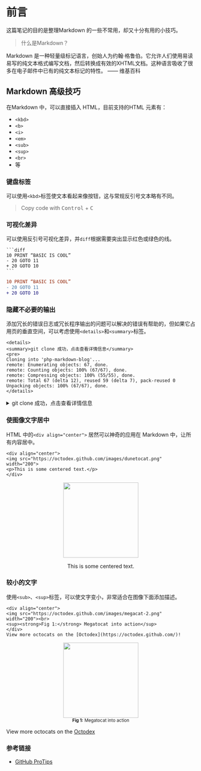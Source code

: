 # 前言
这篇笔记的目的是整理Markdown 的一些不常用，却又十分有用的小技巧。

> 什么是Markdown？

Markdown 是一种轻量级标记语言，创始人为约翰·格鲁伯。它允许人们使用易读易写的纯文本格式编写文档，然后转换成有效的XHTML文档。这种语言吸收了很多在电子邮件中已有的纯文本标记的特性。 —— 维基百科

## Markdown 高级技巧
在Markdown 中，可以直接插入 HTML，目前支持的HTML 元素有：
* `<kbd>`
* `<b>`
* `<i>`
* `<em>`
* `<sub>`
* `<sup>`
* `<br>`
* 等

### 键盘标签
可以使用`<kbd>`标签使文本看起来像按钮，这与常规反引号文本略有不同。

> Copy code with <kbd>Control</kbd> + <kbd>C</kbd>

### 可视化差异
可以使用反引号可视化差异，并`diff`根据需要突出显示红色或绿色的线。

```
​```diff
10 PRINT “BASIC IS COOL”
- 20 GOTO 11
+ 20 GOTO 10
​```
```

```diff
10 PRINT “BASIC IS COOL”
- 20 GOTO 11
+ 20 GOTO 10
```

### 隐藏不必要的输出
添加冗长的错误日志或冗长程序输出的问题可以解决的错误有帮助的，但如果它占用页的垂直空间，可以考虑使用`<details>`和`<summary>`标签。

```
<details>
<summary>git clone 成功，点击查看详情信息</summary>
<pre>
Cloning into 'php-markdown-blog'...
remote: Enumerating objects: 67, done.
remote: Counting objects: 100% (67/67), done.
remote: Compressing objects: 100% (55/55), done.
remote: Total 67 (delta 12), reused 59 (delta 7), pack-reused 0
Unpacking objects: 100% (67/67), done.
</details>
```

<details>
<summary>git clone 成功，点击查看详情信息</summary>
<pre>
Cloning into 'php-markdown-blog'...
remote: Enumerating objects: 67, done.
remote: Counting objects: 100% (67/67), done.
remote: Compressing objects: 100% (55/55), done.
remote: Total 67 (delta 12), reused 59 (delta 7), pack-reused 0
Unpacking objects: 100% (67/67), done.
</details>

### 使图像文字居中
HTML 中的`<div align="center">` 居然可以神奇的应用在 Markdown 中，让所有内容居中。

```
<div align="center">
<img src="https://octodex.github.com/images/dunetocat.png" width="200">
<p>This is some centered text.</p>
</div>
```
<div align="center">
<img src="https://octodex.github.com/images/dunetocat.png" width="200">
<p>This is some centered text.</p>
</div>

### 较小的文字
使用`<sub>`、`<sup>`标签，可以使文字变小，非常适合在图像下面添加描述。

```
<div align="center">
<img src="https://octodex.github.com/images/megacat-2.png" width="200"><br>
<sup><strong>Fig 1:</strong> Megatocat into action</sup>
</div>
View more octocats on the [Octodex](https://octodex.github.com/)!
```

<div align="center">
<img src="https://octodex.github.com/images/megacat-2.png" width="200"><br>
<sup><strong>Fig 1:</strong> Megatocat into action</sup>
</div>

View more octocats on the [Octodex](https://octodex.github.com/)

### 参考链接
* [GitHub ProTips](https://github.blog/2020-04-09-github-protips-tips-tricks-hacks-and-secrets-from-lee-reilly/#9-a-numbers-game)